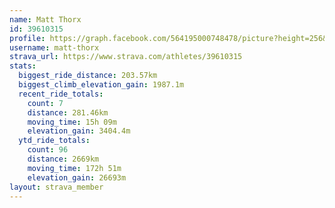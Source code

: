 ```yaml
---
name: Matt Thorx
id: 39610315
profile: https://graph.facebook.com/564195000748478/picture?height=256&width=256
username: matt-thorx
strava_url: https://www.strava.com/athletes/39610315
stats:
  biggest_ride_distance: 203.57km
  biggest_climb_elevation_gain: 1987.1m
  recent_ride_totals:
    count: 7
    distance: 281.46km
    moving_time: 15h 09m
    elevation_gain: 3404.4m
  ytd_ride_totals:
    count: 96
    distance: 2669km
    moving_time: 172h 51m
    elevation_gain: 26693m
layout: strava_member
--- 
```

